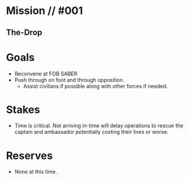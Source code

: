 # Mission // #001
## The-Drop
# Goals
- Reconvene at FOB SABER
- Push through on foot and through opposition.
  - Assist civilians if possible along with other forces if needed.

# Stakes
- Time is critical. Not arriving in-time will delay operations to rescue the captain and ambassador potentially costing their lives or worse.

# Reserves
- None at this time.